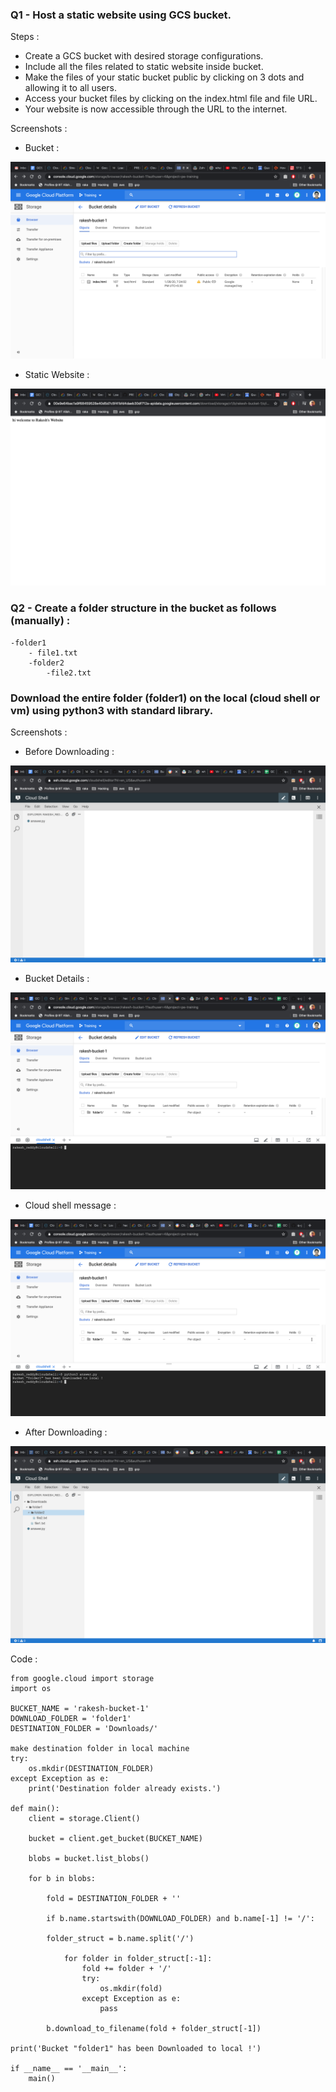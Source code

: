 ### Q1 - Host a static website using GCS bucket.

Steps : 

* Create a GCS bucket with desired storage configurations.
* Include all the files related to static website inside bucket.
* Make the files of your static bucket public by clicking on 3 dots and allowing it to all users.
* Access your bucket files by clicking on the index.html file and file URL.
* Your website is now accessible through the URL to the internet.

Screenshots : 

* Bucket :
 
![](https://raw.githubusercontent.com/hackerbat/GCP-ASSESSMENT/master/GCP-ASSIGNMENT4-GCS-CLOUDSQL/images/bucket-details.png)

* Static Website :

![](https://raw.githubusercontent.com/hackerbat/GCP-ASSESSMENT/master/GCP-ASSIGNMENT4-GCS-CLOUDSQL/images/static-website.png) 

### Q2 - Create a folder structure in the bucket as follows (manually) : 
 	-folder1
		- file1.txt
		-folder2
			-file2.txt
### Download the entire folder (folder1) on the local (cloud shell or vm) using python3 with standard library.

Screenshots : 

* Before Downloading : 

![](https://raw.githubusercontent.com/hackerbat/GCP-ASSESSMENT/master/GCP-ASSIGNMENT4-GCS-CLOUDSQL/images/before-downloading.png)

* Bucket Details :

![](https://raw.githubusercontent.com/hackerbat/GCP-ASSESSMENT/master/GCP-ASSIGNMENT4-GCS-CLOUDSQL/images/bucket-details-2.png)

* Cloud shell message :

![](https://raw.githubusercontent.com/hackerbat/GCP-ASSESSMENT/master/GCP-ASSIGNMENT4-GCS-CLOUDSQL/images/cloud-shell-message.png)

* After Downloading :

![](https://raw.githubusercontent.com/hackerbat/GCP-ASSESSMENT/master/GCP-ASSIGNMENT4-GCS-CLOUDSQL/images/final.png)

Code :
		
	from google.cloud import storage
	import os

	BUCKET_NAME = 'rakesh-bucket-1'
	DOWNLOAD_FOLDER = 'folder1'
	DESTINATION_FOLDER = 'Downloads/'

	make destination folder in local machine
	try:
    	os.mkdir(DESTINATION_FOLDER)
	except Exception as e:
    	print('Destination folder already exists.')

	def main():
    	client = storage.Client()

    	bucket = client.get_bucket(BUCKET_NAME)

    	blobs = bucket.list_blobs()
    		
    	for b in blobs:
        
        	fold = DESTINATION_FOLDER + ''
        
        	if b.name.startswith(DOWNLOAD_FOLDER) and b.name[-1] != '/':
            
          	folder_struct = b.name.split('/')
            
            	for folder in folder_struct[:-1]:
                	fold += folder + '/'
                	try:
                    	os.mkdir(fold)
                	except Exception as e:
                    	pass
            
      		b.download_to_filename(fold + folder_struct[-1])

    print('Bucket "folder1" has been Downloaded to local !')

	if __name__ == '__main__':
    	main()

		


